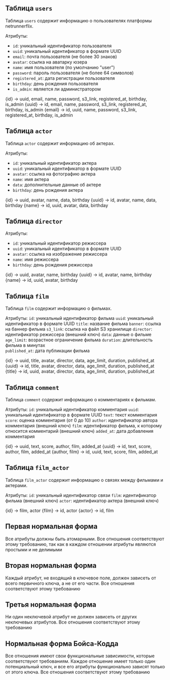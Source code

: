 ## Таблица `users`

Таблица `users` содержит информацию о пользователях платформы netrunnerflix.

Атрибуты:
- `id`: уникальный идентификатор пользователя
- `uuid`: уникальный идентификатор в формате UUID
- `email`: почта пользователя (не более 30 знаков)
- `avatar`: ссылка на аватарку юзера
- `name`: имя пользователя (по умолчанию "user")
- `password`: пароль пользователя (не более 64 символов)
- `registered_at`: дата регистрации пользователя
- `birthday`: день рождения пользователя
- `is_admin`: является ли администратором

{id} -> uuid, email, name, password, s3_link, registered_at, birthday, is_admin
{uuid} -> id, email, name, password, s3_link, registered_at, birthday, is_admin
{email} -> id, uuid, name, password, s3_link, registered_at, birthday, is_admin

## Таблица `actor`

Таблица `actor` содержит информацию об актерах.

Атрибуты:
- `id`: уникальный идентификатор актера
- `uuid`: уникальный идентификатор в формате UUID
- `avatar`: ссылка на фотографию актера
- `name`: имя актера
- `data`: дополнительные данные об актере
- `birthday`: день рождения актера

{id} -> uuid, avatar, name, data, birthday
{uuid} -> id, avatar, name, data, birthday
{name} -> id, uuid, avatar, data, birthday

## Таблица `director`

Атрибуты:
- `id`: уникальный идентификатор режиссера
- `uuid`: уникальный идентификатор в формате UUID
- `avatar`: ссылка на изображение режиссера
- `name`: имя режиссера
- `birthday`: день рождения режиссера

{id} -> uuid, avatar, name, birthday
{uuid} -> id, avatar, name, birthday
{name} -> id, uuid, avatar, birthday

## Таблица `film`

Таблица `film` содержит информацию о фильмах.

Атрибуты:
`id`: уникальный идентификатор фильма
`uuid`: уникальный идентификатор в формате UUID
`title`: название фильма
`banner`: ссылка на баннер фильма
`s3_link`: ссылка на файл S3 хранилище
`director`: идентификатор режиссера (внешний ключ)
`data`: данные о фильме
`age_limit`: возрастное ограничение фильма
`duration`: длительность фильма в минутах   
`published_at`: дата публикации фильма

{id} -> uuid, title, avatar, director, data, age_limit, duration, published_at
{uuid} -> id, title, avatar, director, data, age_limit, duration, published_at
{title} -> id, uuid, avatar, director, data, age_limit, duration, published_at

## Таблица `comment`

Таблица `comment` содержит информацию о комментариях к фильмам.

Атрибуты:
`id`: уникальный идентификатор комментария
`uuid`: уникальный идентификатор в формате UUID
`text`: текст комментария
`score`: оценка комментария (от 0 до 10)
`author`: идентификатор автора комментария (внешний ключ)
`film`: идентификатор фильма, к которому относится комментарий (внешний ключ)
`added_at`: дата добавления комментария

{id} -> uuid, text, score, author, film, added_at
{uuid} -> id, text, score, author, film, added_at
{author, film} -> id, uuid, text, score, film, added_at

## Таблица `film_actor`

Таблица `film_actor` содержит информацию о связях между фильмами и актерами.

Атрибуты:
`id`: уникальный идентификатор связи
`film`: идентификатор фильма (внешний ключ)
`actor`: идентификатор актера (внешний ключ)

{id} -> film, actor
{film} -> id, actor
{actor} -> id, film

## Первая нормальная форма
Все атрибуты должны быть атомарными. Все отношения соответствуют этому требованию, так как в каждом
отношении атрибуты являются простыми и не делимыми

## Вторая нормальная форма
Каждый атрибут, не входящий в ключевое поле, должен зависеть от всего первичного ключа,
а не от его части. Все отношения соответствуют этому требованию

## Третья нормальная форма
Ни один неключевой атрибут не должен зависеть от других неключевых атрибутов.
Все отношения соответствуют этому требованию

## Нормальная форма Бойса-Кодда
Все отношения имеют свои функциональные зависимости, которые соответствуют требованиям.
Каждое отношение имеет только один потенциальный ключ, и все его атрибуты функционально зависят
только от этого ключа. Все отношения соответствуют этому требованию

